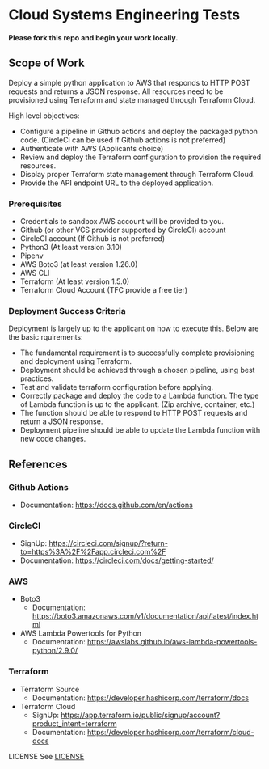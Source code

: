 # Cloud Systems Engineering Tests

#### Please fork this repo and begin your work locally. 


## Scope of Work
Deploy a simple python application to AWS that responds to HTTP POST requests and returns a JSON response.
All resources need to be provisioned using Terraform and state managed through Terraform Cloud.


High level objectives: 
- Configure a pipeline in Github actions and deploy the packaged python code. (CircleCi can be used if Github actions is not preferred)
- Authenticate with AWS (Applicants choice)
- Review and deploy the Terraform configuration to provision the required resources.
- Display proper Terraform state management through Terraform Cloud.
- Provide the API endpoint URL to the deployed application.

### Prerequisites
- Credentials to sandbox AWS account will be provided to you.
- Github (or other VCS provider supported by CircleCI) account
- CircleCI account (If Github is not preferred)
- Python3 (At least version 3.10)
- Pipenv
- AWS Boto3 (at least version 1.26.0)
- AWS CLI
- Terraform (At least version 1.5.0)
- Terraform Cloud Account (TFC provide a free tier)


### Deployment Success Criteria
Deployment is largely up to the applicant on how to execute this.
Below are the basic rquirements:
- The fundamental requirement is to successfully complete provisioning and deployment using Terraform.
- Deployment should be achieved through a chosen pipeline, using best practices.
- Test and validate terraform configuration before applying.
- Correctly package and deploy the code to a Lambda function. The type of Lambda function is up to the applicant. (Zip archive, container, etc.)
- The function should be able to respond to HTTP POST requests and return a JSON response.
- Deployment pipeline should be able to update the Lambda function with new code changes.

## References

### Github Actions
- Documentation: https://docs.github.com/en/actions

### CircleCI
- SignUp: https://circleci.com/signup/?return-to=https%3A%2F%2Fapp.circleci.com%2F
- Documentation: https://circleci.com/docs/getting-started/

### AWS
- Boto3
    - Documentation: https://boto3.amazonaws.com/v1/documentation/api/latest/index.html
- AWS Lambda Powertools for Python
    - Documentation: https://awslabs.github.io/aws-lambda-powertools-python/2.9.0/

### Terraform
- Terraform Source
    - Documentation: https://developer.hashicorp.com/terraform/docs 
- Terraform Cloud
    - SignUp: https://app.terraform.io/public/signup/account?product_intent=terraform
    - Documentation: https://developer.hashicorp.com/terraform/cloud-docs

LICENSE
See [LICENSE](LICENSE.txt)

